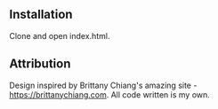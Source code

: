 ## Installation

Clone and open index.html.

## Attribution

Design inspired by Brittany Chiang's amazing site - https://brittanychiang.com. All code written is my own.
